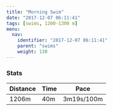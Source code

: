 ```yaml
---
title: "Morning Swim"
date: "2017-12-07 06:11:41"
tags: [swims, 1200-1300 m]
menu:
  nav:
    identifier: "2017-12-07 06:11:41"
    parent: "swims"
    weight: 130
---
```


### Stats

| Distance | Time | Pace |
|----------|------|------|
|1206m|40m|3m19s/100m|
